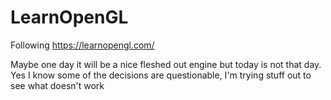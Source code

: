 # LearnOpenGL
Following https://learnopengl.com/

Maybe one day it will be a nice fleshed out engine but today is not that day.
Yes I know some of the decisions are questionable, I'm trying stuff out to see what doesn't work